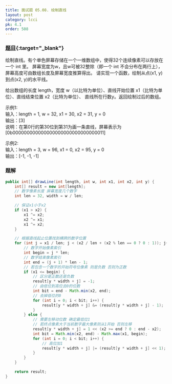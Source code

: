 ```yaml
---
title: 面试题 05.08. 绘制直线
layout: post
category: lcci
pk: 4.1
order: 508
---
```


### [题目](https://leetcode-cn.com/draw-line-lcci/){:target="_blank"}

绘制直线。有个单色屏幕存储在一个一维数组中，使得32个连续像素可以存放在一个 int 里。
屏幕宽度为w，且w可被32整除（即一个 int 不会分布在两行上），屏幕高度可由数组长度及屏幕宽度推算得出。
请实现一个函数，绘制从点(x1, y)到点(x2, y)的水平线。

给出数组的长度 length，宽度 w（以比特为单位）、直线开始位置 x1（比特为单位）、直线结束位置 x2（比特为单位）、
直线所在行数y。返回绘制过后的数组。

示例1:  
输入：length = 1, w = 32, x1 = 30, x2 = 31, y = 0  
输出：[3]  
说明：在第0行的第30位到第31为画一条直线，屏幕表示为[0b000000000000000000000000000000011]

示例2:  
输入：length = 3, w = 96, x1 = 0, x2 = 95, y = 0  
输出：[-1, -1, -1]

### 题解

```java
public int[] drawLine(int length, int w, int x1, int x2, int y) {
    int[] result = new int[length];
    // 数字像素长度 屏幕宽度几个数字
    int len = 32, width = w / len;

    // 保证x1小于x2
    if (x1 > x2) {
        x1 ^= x2;
        x2 ^= x1;
        x1 ^= x2;
    }

    // 根据直线起止位置找到横跨的数字位置
    for (int j = x1 / len; j < (x2 / len + (x2 % len == 0 ? 0 : 1)); j++) {
        // 数字开始像素索引
        int begin = j * len;
        // 数字结束像素索引
        int end = (j + 1) * len - 1;
        // 若包含一个数字的开始符号位像素 则是负数 否则为正数
        if (x1 <= begin) {
            // 区分是正数还是负数
            result[y * width + j] = -1;
            // 由低位到高位去0的位数
            int bit = end - Math.min(x2, end);
            // 去掉低位的0
            for (int i = 0; i < bit; i++) {
                result[y * width + j] &= (result[y * width + j] - 1);
            }
        } else {
            // 需要左移动位数 确定最低位1
            // 若终点像素大于当前数字最大像素则从1开始 否则左移
            result[y * width + j] = 1 << (x2 >= end ? 0 : end - x2);
            int bit = Math.min(x2, end) - Math.max(x1, begin);
            for (int i = 0; i < bit; i++) {
                // 高位加1
                result[y * width + j] |= (result[y * width + j] << 1);
            }
        }
    }

    return result;
}
```